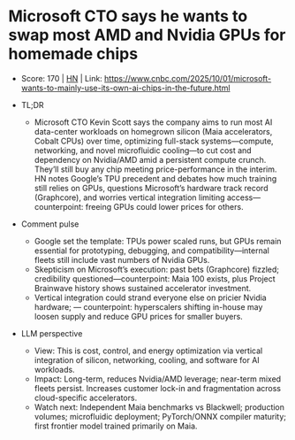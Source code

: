# Microsoft CTO says he wants to swap most AMD and Nvidia GPUs for homemade chips

- Score: 170 | [HN](https://news.ycombinator.com/item?id=45463642) | Link: https://www.cnbc.com/2025/10/01/microsoft-wants-to-mainly-use-its-own-ai-chips-in-the-future.html

- TL;DR
  - Microsoft CTO Kevin Scott says the company aims to run most AI data-center workloads on homegrown silicon (Maia accelerators, Cobalt CPUs) over time, optimizing full-stack systems—compute, networking, and novel microfluidic cooling—to cut cost and dependency on Nvidia/AMD amid a persistent compute crunch. They’ll still buy any chip meeting price-performance in the interim. HN notes Google’s TPU precedent and debates how much training still relies on GPUs, questions Microsoft’s hardware track record (Graphcore), and worries vertical integration limiting access—counterpoint: freeing GPUs could lower prices for others.

- Comment pulse
  - Google set the template: TPUs power scaled runs, but GPUs remain essential for prototyping, debugging, and compatibility—internal fleets still include vast numbers of Nvidia GPUs.
  - Skepticism on Microsoft’s execution: past bets (Graphcore) fizzled; credibility questioned—counterpoint: Maia 100 exists, plus Project Brainwave history shows sustained accelerator investment.
  - Vertical integration could strand everyone else on pricier Nvidia hardware; — counterpoint: hyperscalers shifting in-house may loosen supply and reduce GPU prices for smaller buyers.

- LLM perspective
  - View: This is cost, control, and energy optimization via vertical integration of silicon, networking, cooling, and software for AI workloads.
  - Impact: Long-term, reduces Nvidia/AMD leverage; near-term mixed fleets persist. Increases customer lock-in and fragmentation across cloud-specific accelerators.
  - Watch next: Independent Maia benchmarks vs Blackwell; production volumes; microfluidic deployment; PyTorch/ONNX compiler maturity; first frontier model trained primarily on Maia.
